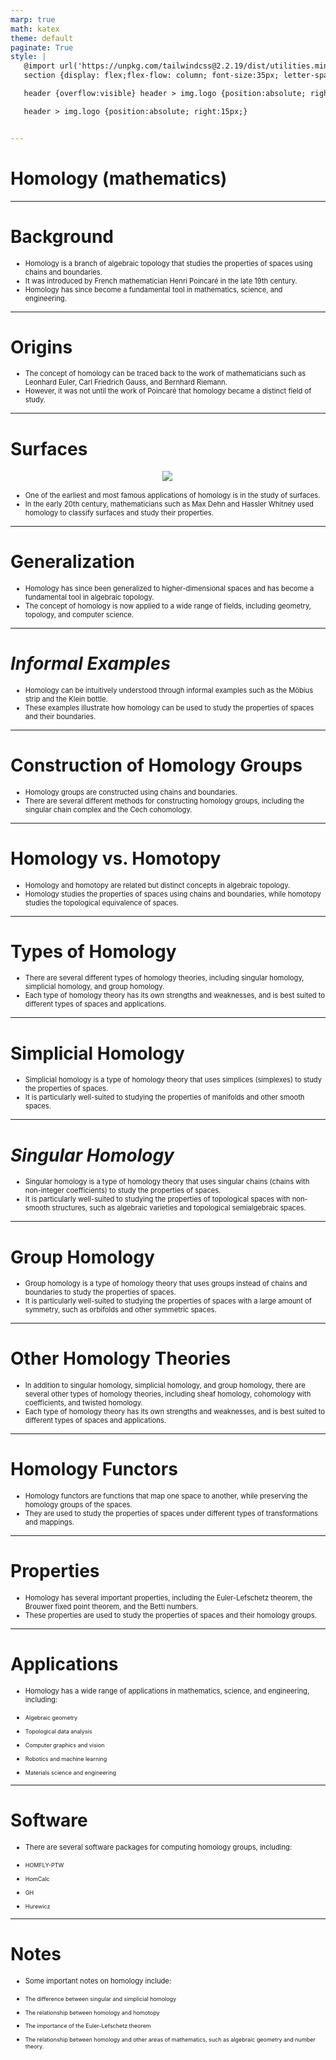 ```yaml
---
marp: true
math: katex
theme: default
paginate: True
style: |
   @import url('https://unpkg.com/tailwindcss@2.2.19/dist/utilities.min.css');
   section {display: flex;flex-flow: column; font-size:35px; letter-spacing:1.4px;}

   header {overflow:visible} header > img.logo {position:absolute; right:15px;}

   header > img.logo {position:absolute; right:15px;}


---
```

<!-- backgroundImage: url('backgrounds/wwwatercolor (6).png') -->
<!-- _class: lead -->

 # Homology (mathematics)

---
<style scoped>p,li {font-size:0.88em}</style>

 # Background
- Homology is a branch of algebraic topology that studies the properties of spaces using chains and boundaries.
- It was introduced by French mathematician Henri Poincaré in the late 19th century.
- Homology has since become a fundamental tool in mathematics, science, and engineering.


---
<style scoped>p,li {font-size:0.92em}</style>

 # Origins
- The concept of homology can be traced back to the work of mathematicians such as Leonhard Euler, Carl Friedrich Gauss, and Bernhard Riemann.
- However, it was not until the work of Poincaré that homology became a distinct field of study.


---
<style scoped>p,li {font-size:0.88em}</style>

 # Surfaces
<div style="display: flex; flex: 1 1 auto; flex-flow: row; min-height: 0"><div style="display: flex; flex: 1 1 auto; justify-content: center;min-height:0;min-width:0; margin-bottom:0.1em;;margin-right:0.15em">
<img style='object-fit: contain; max-height:100%; max-width:100%; background-color: rgba(0,0,0,0);' src='https://upload.wikimedia.org/wikipedia/commons/thumb/d/d7/Flatsurfaces.svg/460px-Flatsurfaces.svg.png'/>
</div>
</div>

- One of the earliest and most famous applications of homology is in the study of surfaces.
- In the early 20th century, mathematicians such as Max Dehn and Hassler Whitney used homology to classify surfaces and study their properties.

---
<style scoped>p,li {font-size:0.92em}</style>

 # Generalization

- Homology has since been generalized to higher-dimensional spaces and has become a fundamental tool in algebraic topology.
- The concept of homology is now applied to a wide range of fields, including geometry, topology, and computer science.

---
<style scoped>p,li {font-size:0.92em}</style>

 # _Informal Examples_
- Homology can be intuitively understood through informal examples such as the Möbius strip and the Klein bottle.
- These examples illustrate how homology can be used to study the properties of spaces and their boundaries.


---
<style scoped>p,li {font-size:0.92em}</style>

 # Construction of Homology Groups

- Homology groups are constructed using chains and boundaries.
- There are several different methods for constructing homology groups, including the singular chain complex and the Cech cohomology.

---
<style scoped>p,li {font-size:0.92em}</style>

 # Homology vs. Homotopy

- Homology and homotopy are related but distinct concepts in algebraic topology.
- Homology studies the properties of spaces using chains and boundaries, while homotopy studies the topological equivalence of spaces.

---
<style scoped>p,li {font-size:0.92em}</style>

 # Types of Homology

- There are several different types of homology theories, including singular homology, simplicial homology, and group homology.
- Each type of homology theory has its own strengths and weaknesses, and is best suited to different types of spaces and applications.

---
<style scoped>p,li {font-size:0.92em}</style>

 # Simplicial Homology
- Simplicial homology is a type of homology theory that uses simplices (simplexes) to study the properties of spaces.
- It is particularly well-suited to studying the properties of manifolds and other smooth spaces.


---
<style scoped>p,li {font-size:0.92em}</style>

 # _Singular Homology_
- Singular homology is a type of homology theory that uses singular chains (chains with non-integer coefficients) to study the properties of spaces.
- It is particularly well-suited to studying the properties of topological spaces with non-smooth structures, such as algebraic varieties and topological semialgebraic spaces.


---
<style scoped>p,li {font-size:0.92em}</style>

 # **Group Homology**
- Group homology is a type of homology theory that uses groups instead of chains and boundaries to study the properties of spaces.
- It is particularly well-suited to studying the properties of spaces with a large amount of symmetry, such as orbifolds and other symmetric spaces.


---
<style scoped>p,li {font-size:0.92em}</style>

 # Other Homology Theories
- In addition to singular homology, simplicial homology, and group homology, there are several other types of homology theories, including sheaf homology, cohomology with coefficients, and twisted homology.
- Each type of homology theory has its own strengths and weaknesses, and is best suited to different types of spaces and applications.


---
<style scoped>p,li {font-size:0.92em}</style>

 # **Homology Functors**

- Homology functors are functions that map one space to another, while preserving the homology groups of the spaces.
- They are used to study the properties of spaces under different types of transformations and mappings.

---
<style scoped>p,li {font-size:0.92em}</style>

 # Properties
- Homology has several important properties, including the Euler-Lefschetz theorem, the Brouwer fixed point theorem, and the Betti numbers.
- These properties are used to study the properties of spaces and their homology groups.


---
<style scoped>p,li {font-size:0.76em}</style>

 # Applications
- Homology has a wide range of applications in mathematics, science, and engineering, including:

+ Algebraic geometry

+ Topological data analysis

+ Computer graphics and vision

+ Robotics and machine learning

+ Materials science and engineering


---
<style scoped>p,li {font-size:0.80em}</style>

 # Software

- There are several software packages for computing homology groups, including:

+ HOMFLY-PTW

+ HomCalc

+ GH

+ Hurewicz

---
<style scoped>p,li {font-size:0.80em}</style>

 # Notes

- Some important notes on homology include:

+ The difference between singular and simplicial homology

+ The relationship between homology and homotopy

+ The importance of the Euler-Lefschetz theorem

+ The relationship between homology and other areas of mathematics, such as algebraic geometry and number theory.
